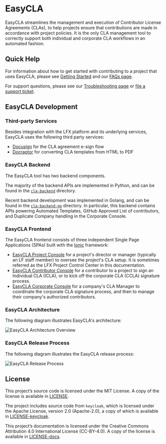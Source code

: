 # EasyCLA

​[​](https://circleci.com/gh/communitybridge/easycla)EasyCLA streamlines the management and execution of Contributor License Agreements \(CLAs\), to help projects ensure that contributions are made in accordance with project policies. It is the only CLA management tool to correctly support both individual and corporate CLA workflows in an automated fashion.

## Quick Help <a id="quick-help"></a>

For information about how to get started with contributing to a project that uses EasyCLA, please see [Getting Started](./getting-started) and our [FAQs page](./getting-started/easycla-faqs).

For support questions, please see our [Troubleshooting page](./getting-started/easycla-troubleshooting) or [file a support ticket](https://docs.linuxfoundation.org/lfx/v/v2/easycla/getting-started/easycla-troubleshooting).

## EasyCLA Development

### Third-party Services <a id="third-party-services"></a>

​Besides integration with the LFX platform and its underlying services, EasyCLA uses the following third party services:

* ​[Docusign](https://www.docusign.com/) for the CLA agreement e-sign flow
* ​[Docraptor](https://docraptor.com/) for converting CLA templates from HTML to PDF

### EasyCLA Backend <a id="cla-backend"></a>

The EasyCLA tool has two backend components.

The majority of the backend APIs are implemented in Python, and can be found in the [`cla-backend`](https://github.com/communitybridge/easycla/tree/master/cla-backend) directory.

Recent backend development was implemented in Golang, and can be found in the [`cla-backend-go`](https://github.com/communitybridge/easycla/tree/master/cla-backend-go) directory. In particular, this backend contains APIs powering Automated Templates, GitHub Approved List of contributors, and Duplicate Company handling in the Corporate Console.

### EasyCLA Frontend <a id="cla-frontend"></a>

The EasyCLA frontend consists of three independent Single Page Applications \(SPAs\) built with the [Ionic](https://ionicframework.com/) framework:

* [EasyCLA Project Console](https://projectadmin.lfx.linuxfoundation.org/) for a project's director or manager (typically an LF staff member) to oversee the project's CLA setup. It is sometimes referred as the LFX Project Control Center in this documentation.
* [EasyCLA Contributor Console](https://github.com/communitybridge/easycla-contributor-console) for a contributor to a project to sign an Individual CLA (ICLA), or to kick off the corporate CLA (CCLA) signature process.
* [EasyCLA Corporate Console](https://member.lfx.linuxfoundation.org/) for a company's CLA Manager to coordinate the corporate CLA signature process, and then to manage their company's authorized contributors.

### EasyCLA Architecture <a id="easycla-architecture"></a>

The following diagram illustrates EasyCLA's architecture:

![EasyCLA Architecture Overview](../.gitbook/assets/easycla-architecture-overview.png)

### EasyCLA Release Process <a id="easycla-release-process"></a>

The following diagram illustrates the EasyCLA release process:

![EasyCLA Release Process](../.gitbook/assets/easycla-software-development-and-release_process.png)

## License <a id="license"></a>

This project’s source code is licensed under the MIT License. A copy of the license is available in [LICENSE](https://github.com/communitybridge/easycla/blob/main/LICENSE).

The project includes source code from `keycloak`, which is licensed under the Apache License, version 2.0 \(Apache-2.0\), a copy of which is available in [LICENSE-keycloak](https://github.com/communitybridge/easycla/blob/main/LICENSE-keycloak).

This project’s documentation is licensed under the Creative Commons Attribution 4.0 International License \(CC-BY-4.0\). A copy of the license is available in [LICENSE-docs](https://github.com/communitybridge/easycla/blob/main/LICENSE-docs).

